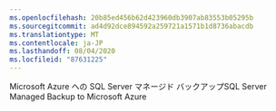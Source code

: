 ```yaml
---
ms.openlocfilehash: 20b85ed456b62d423960db3907ab83553b05295b
ms.sourcegitcommit: ad4d92dce894592a259721a1571b1d8736abacdb
ms.translationtype: MT
ms.contentlocale: ja-JP
ms.lasthandoff: 08/04/2020
ms.locfileid: "87631225"
---
```

<span data-ttu-id="befd5-101">Microsoft Azure への SQL Server マネージド バックアップ</span><span class="sxs-lookup"><span data-stu-id="befd5-101">SQL Server Managed Backup to Microsoft Azure</span></span>
